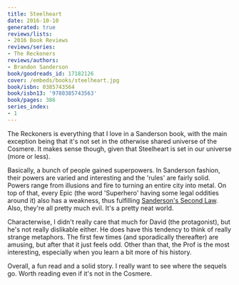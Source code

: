 ```yaml
---
title: Steelheart
date: 2016-10-10
generated: true
reviews/lists:
- 2016 Book Reviews
reviews/series:
- The Reckoners
reviews/authors:
- Brandon Sanderson
book/goodreads_id: 17182126
cover: /embeds/books/steelheart.jpg
book/isbn: 0385743564
book/isbn13: '9780385743563'
book/pages: 386
series_index:
- 1
---
```

The Reckoners is everything that I love in a Sanderson book, with the main exception being that it's not set in the otherwise shared universe of the Cosmere. It makes sense though, given that Steelheart is set in our universe (more or less).  

Basically, a bunch of people gained superpowers. In Sanderson fashion, their powers are varied and interesting and the 'rules' are fairly solid. Powers range from illusions and fire to turning an entire city into metal. On top of that, every Epic (the word 'Superhero' having some legal oddities around it) also has a weakness, thus fulfilling [Sanderson's Second Law](http://coppermind.net/wiki/Sanderson%27s_Laws_of_Magic). Also, they're all pretty much evil. It's a pretty neat world.  

<!--more-->

Characterwise, I didn't really care that much for David (the protagonist), but he's not really dislikable either. He does have this tendency to think of really strange metaphors. The first few times (and sporadically thereafter) are amusing, but after that it just feels odd. Other than that, the Prof is the most interesting, especially when you learn a bit more of his history.  

Overall, a fun read and a solid story. I really want to see where the sequels go. Worth reading even if it's not in the Cosmere.